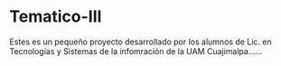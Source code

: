 # Tematico-III
Estes es un pequeño proyecto desarrollado por los alumnos de Lic. en Tecnologías y Sistemas de la infomración de la UAM Cuajimalpa......
